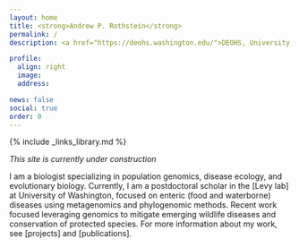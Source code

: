 ```yaml
---
layout: home
title: <strong>Andrew P. Rothstein</strong>
permalink: /
description: <a href="https://deohs.washington.edu/">DEOHS, University of Washington</a>. Postdoctoral Scholar.

profile:
  align: right
  image: 
  address:

news: false
social: true
order: 0
---
```

{% include _links_library.md %}

*This site is currently under construction*

I am a biologist specializing in population genomics, disease ecology, and evolutionary biology. Currently, I am a postdoctoral scholar in the [Levy lab] at University of Washington, focused on enteric (food and waterborne) diseases using metagenomics and phylogenomic methods. Recent work focused leveraging genomics to mitigate emerging wildlife diseases and conservation of protected species. For more information about my work, see [projects] and [publications].

